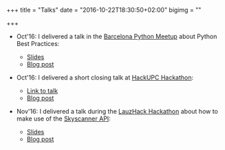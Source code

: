 +++
title = "Talks"
date = "2016-10-22T18:30:50+02:00"
bigimg = ""

+++

* Oct'16: I delivered a talk in the [Barcelona Python Meetup](https://www.meetup.com/python-185/) about Python Best Practices:
  - [Slides](https://speakerdeck.com/esaezgil/python-projects-best-practices-1)
  - [Blog post](https://esaezgil.com/post/python_best_practices/)

* Oct'16: I delivered a short closing talk at [HackUPC Hackathon](https://hackupc.com/):
  - [Link to talk](https://www.youtube.com/watch?v=PD2KGBIVbI0&feature=youtu.be&t=3664)
  - [Blog post](https://esaezgil.com/events/hackupc16/)

* Nov'16: I delivered a talk during the [LauzHack Hackathon](http://lauzhack.com/) about how to make use of the [Skyscanner API](https://partners.skyscanner.net/travel-apis/):
  - [Slides](https://speakerdeck.com/esaezgil/skyscanner-api-guide-lauzhack-16)
  - [Blog post](https://esaezgil.com/events/lauzhack16/)
